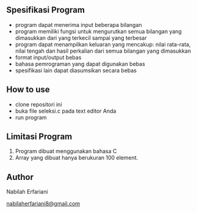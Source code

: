 ## Spesifikasi Program
- program dapat menerima input beberapa bilangan
- program memiliki fungsi untuk mengurutkan semua bilangan yang dimasukkan dari yang terkecil sampai yang terbesar
- program dapat menampilkan keluaran yang mencakup: nilai rata-rata, nilai tengah dan hasil perkalian dari semua bilangan yang dimasukkan
- format input/output bebas
- bahasa pemrograman yang dapat digunakan bebas
- spesifikasi lain dapat diasumsikan secara bebas

## How to use
- clone repositori ini
- buka file seleksi.c pada text editor Anda
- run program

## Limitasi Program
1. Program dibuat menggunakan bahasa C
2. Array yang dibuat hanya berukuran 100 element.

## Author
Nabilah Erfariani

nabilaherfariani8@gmail.com
